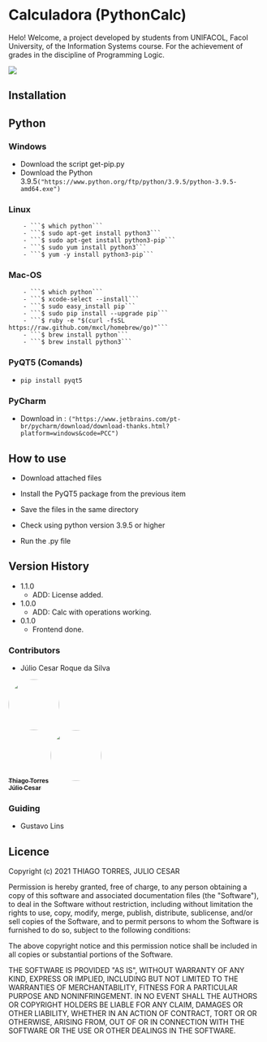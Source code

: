 # Calculadora (PythonCalc)

Helo! Welcome, a project developed by students from UNIFACOL, Facol University, of the Information Systems course. For the achievement of grades in the discipline of Programming Logic. 

![](C:\Users\Pichau\Pictures\All\PythonCalc.png)

## Installation

## Python

### 	Windows

  - Download the script get-pip.py
  - Download the Python 3.9.5```("https://www.python.org/ftp/python/3.9.5/python-3.9.5-amd64.exe")```

### 	Linux

		- ```$ which python```
		- ```$ sudo apt-get install python3```
		- ```$ sudo apt-get install python3-pip```
		- ```$ sudo yum install python3```
		- ```$ yum -y install python3-pip```

### 	Mac-OS

		- ```$ which python```
		- ```$ xcode-select --install```
		- ```$ sudo easy_install pip```
		- ```$ sudo pip install --upgrade pip```
		- ```$ ruby -e "$(curl -fsSL https://raw.github.com/mxcl/homebrew/go)"```
		- ```$ brew install python```
		- ```$ brew install python3```

### PyQT5 (Comands)

  - ```pip install pyqt5```

### PyCharm

  - Download in : ```("https://www.jetbrains.com/pt-br/pycharm/download/download-thanks.html?platform=windows&code=PCC")```

## How to use

- Download attached files 

- Install the PyQT5 package from the previous item 

- Save the files in the same directory 

- Check using python version 3.9.5 or higher

- Run the .py file 

  

## Version History

 - 1.1.0    
    - ADD: License added. 
 - 1.0.0    
    - ADD: Calc with operations working. 
 - 0.1.0    
    - Frontend done.

### Contributors 

- Júlio Cesar Roque da Silva

<a href="https://avatars.githubusercontent.com/u/40040415?v=4">
 <img style="border-radius: 50%;" src="https://avatars.githubusercontent.com/u/40040415?v=4" width="100px;" alt=""/>
 <br />
 <sub><b>Thiago Torres</b></sub></a>
 
 <a href="https://avatars.githubusercontent.com/u/83419142?v=4">
 <img style="border-radius: 50%;" src="https://avatars.githubusercontent.com/u/40040415?v=4" width="100px;" alt=""/>
 <br />
 <sub><b>Júlio Cesar</b></sub></a>
  

### Guiding 

- Gustavo Lins

## Licence

Copyright (c) 2021 THIAGO TORRES, JULIO CESAR

Permission is hereby granted, free of charge, to any person obtaining a copy of this software and associated documentation files (the "Software"), to deal in the Software without restriction, including without limitation the rights to use, copy, modify, merge, publish, distribute, sublicense, and/or sell copies of the Software, and to permit persons to whom the Software is furnished to do so, subject to the following conditions:  

The above copyright notice and this permission notice shall be included in all copies or substantial portions of the Software.  

THE SOFTWARE IS PROVIDED "AS IS", WITHOUT WARRANTY OF ANY KIND, EXPRESS OR IMPLIED, INCLUDING BUT NOT LIMITED TO THE WARRANTIES OF MERCHANTABILITY, FITNESS FOR A PARTICULAR PURPOSE AND NONINFRINGEMENT. IN NO EVENT SHALL THE AUTHORS OR COPYRIGHT HOLDERS BE LIABLE FOR ANY CLAIM, DAMAGES OR OTHER LIABILITY, WHETHER IN AN ACTION OF CONTRACT, TORT OR OR OTHERWISE, ARISING FROM, OUT OF OR IN CONNECTION WITH THE SOFTWARE OR THE USE OR OTHER DEALINGS IN THE SOFTWARE.

